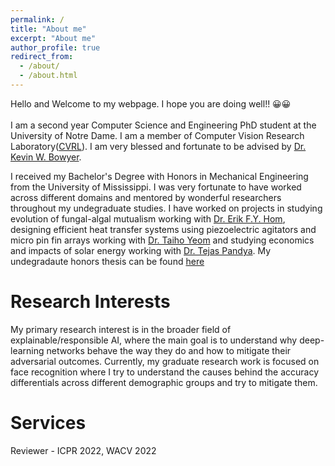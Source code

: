 ```yaml
---
permalink: /
title: "About me"
excerpt: "About me"
author_profile: true
redirect_from: 
  - /about/
  - /about.html
---
```


Hello and Welcome to my webpage. I hope you are doing well!! 😀😀 <br><br>
I am a second year Computer Science and Engineering PhD student at the University of Notre Dame. I am a member of Computer Vision Research Laboratory([CVRL](https://cvrl.nd.edu/)). I am very blessed and fortunate to be advised by [Dr. Kevin W. Bowyer](https://scholar.google.com/citations?user=XZkvOTEAAAAJ&hl=en). 

I received my Bachelor's Degree with Honors in Mechanical Engineering from the University of Mississippi. I was very fortunate to have worked across different domains and mentored by wonderful researchers throughout my undegraduate studies. I have worked on projects in studying evolution of fungal-algal mutualism working with [Dr. Erik F.Y. Hom](https://scholar.google.com/citations?user=EQpJP8cAAAAJ&hl=en), designing efficient heat transfer systems using piezoelectric agitators and micro pin fin arrays working with [Dr. Taiho Yeom](https://scholar.google.com/citations?hl=en&user=2wq2ly4AAAAJ&view_op=list_works&sortby=pubdate) and studying economics and impacts of solar energy working with [Dr. Tejas Pandya](https://scholar.google.com/citations?hl=en&user=qAz_-1wAAAAJ&view_op=list_works&sortby=pubdate). My undegradaute honors thesis can be found [here](/files/undergrad_honors_thesis.pdf)

Research Interests
======
My primary research interest is in the broader field of explainable/responsible AI, where the main goal is to understand why deep-learning networks behave the way they do and how to mitigate their adversarial outcomes. Currently, my graduate research work is focused on face recognition where I try to understand the causes behind the accuracy differentials across different demographic groups and try to mitigate them.

Services
======
Reviewer - ICPR 2022, WACV 2022


